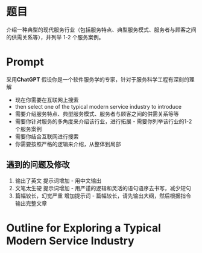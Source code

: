 # 题目
介绍一种典型的现代服务行业（包括服务特点、典型服务模式、服务者与顾客之间的供需关系等），并列举 1-2 个服务案例。
# Prompt
采用**ChatGPT**
假设你是一个软件服务学的专家，针对于服务科学工程有深刻的理解
- 现在你需要在互联网上搜索 
- then select one of the typical modern service industry to introduce 
- 需要介绍服务特点、典型服务模式、服务者与顾客之间的供需关系等等 
- 需要你针对服务的多角度来介绍该行业，进行拓展 - 需要你列举该行业的1-2个服务案例 
- 需要你结合互联网进行搜索 
- 你需要按照严格的逻辑来介绍，从整体到局部 

## 遇到的问题及修改
1. 输出了英文
   提示词增加 - 用中文输出
2. 文笔太生硬
   提示词增加 - 用严谨的逻辑和灵活的语句语序去书写，减少短句
3. 篇幅较长，幻觉严重
   增加提示词 - 篇幅较长，请先输出大纲，然后根据指令输出完整文章
# Outline for Exploring a Typical Modern Service Industry